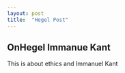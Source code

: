 ```yaml
---
layout: post
title:  "Hegel Post"
---
```


## OnHegel Immanue Kant 
This is about ethics and Immanuel Kant 

